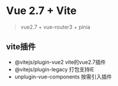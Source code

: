 # Vue 2.7 + Vite
> vue2.7 + vue-router3 + pinia

## vite插件

 - @vitejs/plugin-vue2 vite的vue2.7插件
 - @vitejs/plugin-legacy 打包支持IE
 - unplugin-vue-components 按需引入插件

